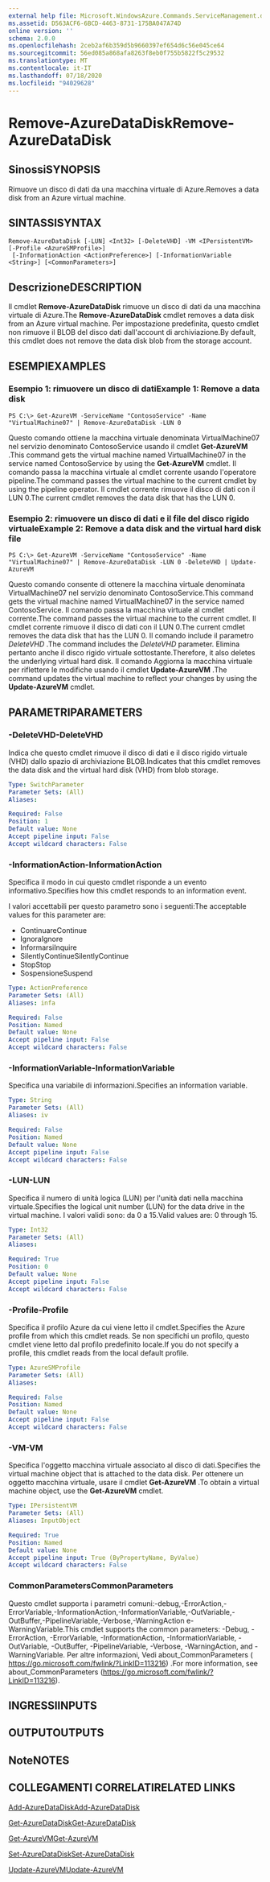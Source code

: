 ```yaml
---
external help file: Microsoft.WindowsAzure.Commands.ServiceManagement.dll-Help.xml
ms.assetid: D563ACF6-6BCD-4463-8731-175BA047A74D
online version: ''
schema: 2.0.0
ms.openlocfilehash: 2ceb2af6b359d5b9660397ef654d6c56e045ce64
ms.sourcegitcommit: 56ed085a868afa8263f8eb0f755b5822f5c29532
ms.translationtype: MT
ms.contentlocale: it-IT
ms.lasthandoff: 07/18/2020
ms.locfileid: "94029628"
---
```

# <span data-ttu-id="ade52-101">Remove-AzureDataDisk</span><span class="sxs-lookup"><span data-stu-id="ade52-101">Remove-AzureDataDisk</span></span>

## <span data-ttu-id="ade52-102">Sinossi</span><span class="sxs-lookup"><span data-stu-id="ade52-102">SYNOPSIS</span></span>
<span data-ttu-id="ade52-103">Rimuove un disco di dati da una macchina virtuale di Azure.</span><span class="sxs-lookup"><span data-stu-id="ade52-103">Removes a data disk from an Azure virtual machine.</span></span>

## <span data-ttu-id="ade52-104">SINTASSI</span><span class="sxs-lookup"><span data-stu-id="ade52-104">SYNTAX</span></span>

```
Remove-AzureDataDisk [-LUN] <Int32> [-DeleteVHD] -VM <IPersistentVM> [-Profile <AzureSMProfile>]
 [-InformationAction <ActionPreference>] [-InformationVariable <String>] [<CommonParameters>]
```

## <span data-ttu-id="ade52-105">Descrizione</span><span class="sxs-lookup"><span data-stu-id="ade52-105">DESCRIPTION</span></span>
<span data-ttu-id="ade52-106">Il cmdlet **Remove-AzureDataDisk** rimuove un disco di dati da una macchina virtuale di Azure.</span><span class="sxs-lookup"><span data-stu-id="ade52-106">The **Remove-AzureDataDisk** cmdlet removes a data disk from an Azure virtual machine.</span></span>
<span data-ttu-id="ade52-107">Per impostazione predefinita, questo cmdlet non rimuove il BLOB del disco dati dall'account di archiviazione.</span><span class="sxs-lookup"><span data-stu-id="ade52-107">By default, this cmdlet does not remove the data disk blob from the storage account.</span></span>

## <span data-ttu-id="ade52-108">ESEMPI</span><span class="sxs-lookup"><span data-stu-id="ade52-108">EXAMPLES</span></span>

### <span data-ttu-id="ade52-109">Esempio 1: rimuovere un disco di dati</span><span class="sxs-lookup"><span data-stu-id="ade52-109">Example 1: Remove a data disk</span></span>
```
PS C:\> Get-AzureVM -ServiceName "ContosoService" -Name "VirtualMachine07" | Remove-AzureDataDisk -LUN 0
```

<span data-ttu-id="ade52-110">Questo comando ottiene la macchina virtuale denominata VirtualMachine07 nel servizio denominato ContosoService usando il cmdlet **Get-AzureVM** .</span><span class="sxs-lookup"><span data-stu-id="ade52-110">This command gets the virtual machine named VirtualMachine07 in the service named ContosoService by using the **Get-AzureVM** cmdlet.</span></span>
<span data-ttu-id="ade52-111">Il comando passa la macchina virtuale al cmdlet corrente usando l'operatore pipeline.</span><span class="sxs-lookup"><span data-stu-id="ade52-111">The command passes the virtual machine to the current cmdlet by using the pipeline operator.</span></span>
<span data-ttu-id="ade52-112">Il cmdlet corrente rimuove il disco di dati con il LUN 0.</span><span class="sxs-lookup"><span data-stu-id="ade52-112">The current cmdlet removes the data disk that has the LUN 0.</span></span>

### <span data-ttu-id="ade52-113">Esempio 2: rimuovere un disco di dati e il file del disco rigido virtuale</span><span class="sxs-lookup"><span data-stu-id="ade52-113">Example 2: Remove a data disk and the virtual hard disk file</span></span>
```
PS C:\> Get-AzureVM -ServiceName "ContosoService" -Name "VirtualMachine07" | Remove-AzureDataDisk -LUN 0 -DeleteVHD | Update-AzureVM
```

<span data-ttu-id="ade52-114">Questo comando consente di ottenere la macchina virtuale denominata VirtualMachine07 nel servizio denominato ContosoService.</span><span class="sxs-lookup"><span data-stu-id="ade52-114">This command gets the virtual machine named VirtualMachine07 in the service named ContosoService.</span></span>
<span data-ttu-id="ade52-115">Il comando passa la macchina virtuale al cmdlet corrente.</span><span class="sxs-lookup"><span data-stu-id="ade52-115">The command passes the virtual machine to the current cmdlet.</span></span>
<span data-ttu-id="ade52-116">Il cmdlet corrente rimuove il disco di dati con il LUN 0.</span><span class="sxs-lookup"><span data-stu-id="ade52-116">The current cmdlet removes the data disk that has the LUN 0.</span></span>
<span data-ttu-id="ade52-117">Il comando include il parametro *DeleteVHD* .</span><span class="sxs-lookup"><span data-stu-id="ade52-117">The command includes the *DeleteVHD* parameter.</span></span>
<span data-ttu-id="ade52-118">Elimina pertanto anche il disco rigido virtuale sottostante.</span><span class="sxs-lookup"><span data-stu-id="ade52-118">Therefore, it also deletes the underlying virtual hard disk.</span></span>
<span data-ttu-id="ade52-119">Il comando Aggiorna la macchina virtuale per riflettere le modifiche usando il cmdlet **Update-AzureVM** .</span><span class="sxs-lookup"><span data-stu-id="ade52-119">The command updates the virtual machine to reflect your changes by using the **Update-AzureVM** cmdlet.</span></span>

## <span data-ttu-id="ade52-120">PARAMETRI</span><span class="sxs-lookup"><span data-stu-id="ade52-120">PARAMETERS</span></span>

### <span data-ttu-id="ade52-121">-DeleteVHD</span><span class="sxs-lookup"><span data-stu-id="ade52-121">-DeleteVHD</span></span>
<span data-ttu-id="ade52-122">Indica che questo cmdlet rimuove il disco di dati e il disco rigido virtuale (VHD) dallo spazio di archiviazione BLOB.</span><span class="sxs-lookup"><span data-stu-id="ade52-122">Indicates that this cmdlet removes the data disk and the virtual hard disk (VHD) from blob storage.</span></span>

```yaml
Type: SwitchParameter
Parameter Sets: (All)
Aliases: 

Required: False
Position: 1
Default value: None
Accept pipeline input: False
Accept wildcard characters: False
```

### <span data-ttu-id="ade52-123">-InformationAction</span><span class="sxs-lookup"><span data-stu-id="ade52-123">-InformationAction</span></span>
<span data-ttu-id="ade52-124">Specifica il modo in cui questo cmdlet risponde a un evento informativo.</span><span class="sxs-lookup"><span data-stu-id="ade52-124">Specifies how this cmdlet responds to an information event.</span></span>

<span data-ttu-id="ade52-125">I valori accettabili per questo parametro sono i seguenti:</span><span class="sxs-lookup"><span data-stu-id="ade52-125">The acceptable values for this parameter are:</span></span>

- <span data-ttu-id="ade52-126">Continuare</span><span class="sxs-lookup"><span data-stu-id="ade52-126">Continue</span></span>
- <span data-ttu-id="ade52-127">Ignora</span><span class="sxs-lookup"><span data-stu-id="ade52-127">Ignore</span></span>
- <span data-ttu-id="ade52-128">Informarsi</span><span class="sxs-lookup"><span data-stu-id="ade52-128">Inquire</span></span>
- <span data-ttu-id="ade52-129">SilentlyContinue</span><span class="sxs-lookup"><span data-stu-id="ade52-129">SilentlyContinue</span></span>
- <span data-ttu-id="ade52-130">Stop</span><span class="sxs-lookup"><span data-stu-id="ade52-130">Stop</span></span>
- <span data-ttu-id="ade52-131">Sospensione</span><span class="sxs-lookup"><span data-stu-id="ade52-131">Suspend</span></span>

```yaml
Type: ActionPreference
Parameter Sets: (All)
Aliases: infa

Required: False
Position: Named
Default value: None
Accept pipeline input: False
Accept wildcard characters: False
```

### <span data-ttu-id="ade52-132">-InformationVariable</span><span class="sxs-lookup"><span data-stu-id="ade52-132">-InformationVariable</span></span>
<span data-ttu-id="ade52-133">Specifica una variabile di informazioni.</span><span class="sxs-lookup"><span data-stu-id="ade52-133">Specifies an information variable.</span></span>

```yaml
Type: String
Parameter Sets: (All)
Aliases: iv

Required: False
Position: Named
Default value: None
Accept pipeline input: False
Accept wildcard characters: False
```

### <span data-ttu-id="ade52-134">-LUN</span><span class="sxs-lookup"><span data-stu-id="ade52-134">-LUN</span></span>
<span data-ttu-id="ade52-135">Specifica il numero di unità logica (LUN) per l'unità dati nella macchina virtuale.</span><span class="sxs-lookup"><span data-stu-id="ade52-135">Specifies the logical unit number (LUN) for the data drive in the virtual machine.</span></span>
<span data-ttu-id="ade52-136">I valori validi sono: da 0 a 15.</span><span class="sxs-lookup"><span data-stu-id="ade52-136">Valid values are: 0 through 15.</span></span>

```yaml
Type: Int32
Parameter Sets: (All)
Aliases: 

Required: True
Position: 0
Default value: None
Accept pipeline input: False
Accept wildcard characters: False
```

### <span data-ttu-id="ade52-137">-Profile</span><span class="sxs-lookup"><span data-stu-id="ade52-137">-Profile</span></span>
<span data-ttu-id="ade52-138">Specifica il profilo Azure da cui viene letto il cmdlet.</span><span class="sxs-lookup"><span data-stu-id="ade52-138">Specifies the Azure profile from which this cmdlet reads.</span></span>
<span data-ttu-id="ade52-139">Se non specifichi un profilo, questo cmdlet viene letto dal profilo predefinito locale.</span><span class="sxs-lookup"><span data-stu-id="ade52-139">If you do not specify a profile, this cmdlet reads from the local default profile.</span></span>

```yaml
Type: AzureSMProfile
Parameter Sets: (All)
Aliases: 

Required: False
Position: Named
Default value: None
Accept pipeline input: False
Accept wildcard characters: False
```

### <span data-ttu-id="ade52-140">-VM</span><span class="sxs-lookup"><span data-stu-id="ade52-140">-VM</span></span>
<span data-ttu-id="ade52-141">Specifica l'oggetto macchina virtuale associato al disco di dati.</span><span class="sxs-lookup"><span data-stu-id="ade52-141">Specifies the virtual machine object that is attached to the data disk.</span></span>
<span data-ttu-id="ade52-142">Per ottenere un oggetto macchina virtuale, usare il cmdlet **Get-AzureVM** .</span><span class="sxs-lookup"><span data-stu-id="ade52-142">To obtain a virtual machine object, use the **Get-AzureVM** cmdlet.</span></span>

```yaml
Type: IPersistentVM
Parameter Sets: (All)
Aliases: InputObject

Required: True
Position: Named
Default value: None
Accept pipeline input: True (ByPropertyName, ByValue)
Accept wildcard characters: False
```

### <span data-ttu-id="ade52-143">CommonParameters</span><span class="sxs-lookup"><span data-stu-id="ade52-143">CommonParameters</span></span>
<span data-ttu-id="ade52-144">Questo cmdlet supporta i parametri comuni:-debug,-ErrorAction,-ErrorVariable,-InformationAction,-InformationVariable,-OutVariable,-OutBuffer,-PipelineVariable,-Verbose,-WarningAction e-WarningVariable.</span><span class="sxs-lookup"><span data-stu-id="ade52-144">This cmdlet supports the common parameters: -Debug, -ErrorAction, -ErrorVariable, -InformationAction, -InformationVariable, -OutVariable, -OutBuffer, -PipelineVariable, -Verbose, -WarningAction, and -WarningVariable.</span></span> <span data-ttu-id="ade52-145">Per altre informazioni, Vedi about_CommonParameters ( https://go.microsoft.com/fwlink/?LinkID=113216) .</span><span class="sxs-lookup"><span data-stu-id="ade52-145">For more information, see about_CommonParameters (https://go.microsoft.com/fwlink/?LinkID=113216).</span></span>

## <span data-ttu-id="ade52-146">INGRESSI</span><span class="sxs-lookup"><span data-stu-id="ade52-146">INPUTS</span></span>

## <span data-ttu-id="ade52-147">OUTPUT</span><span class="sxs-lookup"><span data-stu-id="ade52-147">OUTPUTS</span></span>

## <span data-ttu-id="ade52-148">Note</span><span class="sxs-lookup"><span data-stu-id="ade52-148">NOTES</span></span>

## <span data-ttu-id="ade52-149">COLLEGAMENTI CORRELATI</span><span class="sxs-lookup"><span data-stu-id="ade52-149">RELATED LINKS</span></span>

[<span data-ttu-id="ade52-150">Add-AzureDataDisk</span><span class="sxs-lookup"><span data-stu-id="ade52-150">Add-AzureDataDisk</span></span>](./Add-AzureDataDisk.md)

[<span data-ttu-id="ade52-151">Get-AzureDataDisk</span><span class="sxs-lookup"><span data-stu-id="ade52-151">Get-AzureDataDisk</span></span>](./Get-AzureDataDisk.md)

[<span data-ttu-id="ade52-152">Get-AzureVM</span><span class="sxs-lookup"><span data-stu-id="ade52-152">Get-AzureVM</span></span>](./Get-AzureVM.md)

[<span data-ttu-id="ade52-153">Set-AzureDataDisk</span><span class="sxs-lookup"><span data-stu-id="ade52-153">Set-AzureDataDisk</span></span>](./Set-AzureDataDisk.md)

[<span data-ttu-id="ade52-154">Update-AzureVM</span><span class="sxs-lookup"><span data-stu-id="ade52-154">Update-AzureVM</span></span>](./Update-AzureVM.md)


